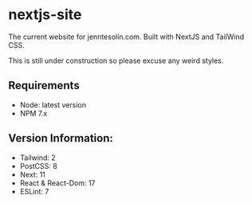 # nextjs-site
The current website for jenntesolin.com. Built with NextJS and TailWind CSS.

This is still under construction so please excuse any weird styles.

## Requirements
- Node: latest version
- NPM 7.x

## Version Information:
- Tailwind: 2
- PostCSS: 8
- Next: 11
- React & React-Dom: 17
- ESLint: 7
